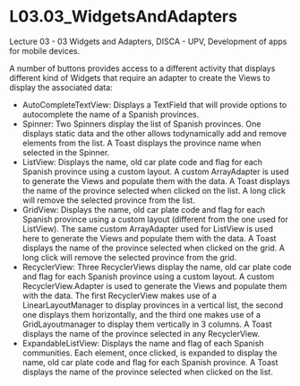 # L03.03_WidgetsAndAdapters
Lecture 03 - 03 Widgets and Adapters, DISCA - UPV, Development of apps for mobile devices.

A number of buttons provides access to a different activity that displays different kind of Widgets that require an adapter to create the Views to display the associated data:
- AutoCompleteTextView: Displays a TextField that will provide options to autocomplete the name of a Spanish provinces.
- Spinner: Two Spinners display the list of Spanish provinces. One displays static data and the other allows todynamically add and remove elements from the list. A Toast displays the province name when selected in the Spinner.
- ListView: Displays the name, old car plate code and flag for each Spanish province using a custom layout. A custom ArrayAdapter is used to generate the Views and populate them with the data. A Toast displays the name of the province selected when clicked on the list. A long click will remove the selected province from the list.
- GridView: Displays the name, old car plate code and flag for each Spanish province using a custom layout (different from the one used for ListView). The same custom ArrayAdapter used for ListView is used here to generate the Views and populate them with the data. A Toast displays the name of the province selected when clicked on the grid. A long click will remove the selected province from the grid.
- RecyclerView: Three RecyclerViews display the name, old car plate code and flag for each Spanish province using a custom layout. A custom RecyclerView.Adapter is used to generate the Views and populate them with the data. The first RecyclerView makes use of a LinearLayoutManager to display provinces in a vertical list, the second one displays them horizontally, and the third one makes use of a GridLayoutmanager to display them vertically in 3 columns. A Toast displays the name of the province selected in any RecyclerView.
- ExpandableListView: Displays the name and flag of each Spanish communities. Each element, once clicked, is expanded to display  the name, old car plate code and flag for each Spanish province. A Toast displays the name of the province selected when clicked on the list.
